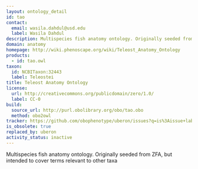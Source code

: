 ```yaml
---
layout: ontology_detail
id: tao
contact:
  email: wasila.dahdul@usd.edu
  label: Wasila Dahdul
description: Multispecies fish anatomy ontology. Originally seeded from ZFA, but intended to cover terms relevant to other taxa
domain: anatomy
homepage: http://wiki.phenoscape.org/wiki/Teleost_Anatomy_Ontology
products:
  - id: tao.owl
taxon:
  id: NCBITaxon:32443
  label: Teleostei
title: Teleost Anatomy Ontology
license:
  url: http://creativecommons.org/publicdomain/zero/1.0/
  label: CC-0
build:
  source_url: http://purl.obolibrary.org/obo/tao.obo
  method: obo2owl
tracker: https://github.com/obophenotype/uberon/issues?q=is%3Aissue+label%3ATAO
is_obsolete: true
replaced_by: uberon
activity_status: inactive
---
```


Multispecies fish anatomy ontology. Originally seeded from ZFA, but intended to cover terms relevant to other taxa
